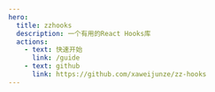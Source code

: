 ```yaml
---
hero:
  title: zzhooks
  description: 一个有用的React Hooks库
  actions:
    - text: 快速开始
      link: /guide
    - text: github
      link: https://github.com/xaweijunze/zz-hooks
---
```

